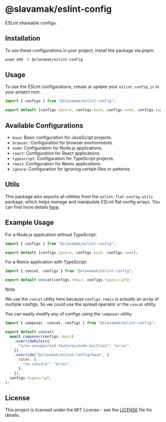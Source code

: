 # @slavamak/eslint-config

ESLint shareable configs.

## Installation

To use these configurations in your project, install the package via pnpm:

```bash
pnpm add -D @slavamak/eslint-config
```

## Usage

To use the ESLint configurations, create or update your `eslint.config.js` in your project root:

```javascript
import { configs } from "@slavamak/eslint-config";

export default [configs.ignore, configs.base, configs.node, configs.typescript];
```

## Available Configurations

- `base`: Basic configuration for JavaScript projects.
- `browser`: Configuration for browser environments.
- `node`: Configuration for Node.js applications.
- `react`: Configuration for React applications.
- `typescript`: Configuration for TypeScript projects.
- `remix`: Configuration for Remix applications.
- `ignore`: Configuration for ignoring certain files or patterns.

## Utils

This package also exports all utilities from the `eslint-flat-config-utils` package, which helps manage and manipulate ESLint flat config arrays. You can find more details [here](https://github.com/antfu/eslint-flat-config-utils).

## Example Usage

For a Node.js application without TypeScript:

```javascript
import { configs } from "@slavamak/eslint-config";

export default [configs.ignore, configs.base, configs.node];
```

For a Remix application with TypeScript:

```javascript
import { concat, configs } from "@slavamak/eslint-config";

export default concat(configs.remix, configs.typescript);
```

> [!NOTE]
> We use the `concat` utility here because `configs.remix` is actually an array of multiple configs. So we could use the spread operator or the `concat` utility.

You can easily modify any of configs using the `composer` utility:

```javascript
import { composer, concat, configs } from "@slavamak/eslint-config";

export default concat(
  await composer(configs.remix)
    .overrideRules({
      "n/no-unsupported-features/node-builtins": "error",
    })
    .override("@slavamak/eslint-config/base", {
      rules: {
        "no-console": "error",
      },
    }),
  configs.typescript,
);
```

## License

This project is licensed under the MIT License - see the [LICENSE](LICENSE) file for details.
